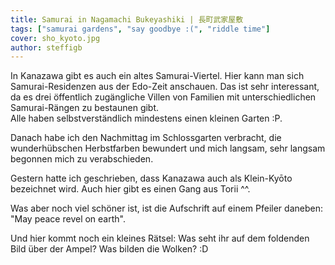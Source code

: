 ```yaml
---
title: Samurai in Naga­ma­chi Bukeyashiki | 長町武家屋敷
tags: ["samurai gardens", "say goodbye :(", "riddle time"]
cover: sho_kyoto.jpg
author: steffigb
---
```


In Kanazawa gibt es auch ein altes Samurai-Viertel. Hier kann man sich Samurai-Residenzen aus der Edo-Zeit anschauen. Das ist sehr interessant, da es drei öffentlich zugängliche Villen von Familien mit unterschiedlichen Samurai-Rängen zu bestaunen gibt.  
Alle haben selbstverständlich mindestens einen kleinen Garten :P.

<re-img src="tree.jpg" title="Samurai tree"></re-img>

Danach habe ich den Nachmittag im Schlossgarten verbracht, die wunderhübschen Herbstfarben bewundert und mich langsam, sehr langsam begonnen mich zu verabschieden.

<re-img src="colours.jpg" title="Castle garden"></re-img>

Gestern hatte ich geschrieben, dass Kanazawa auch als Klein-Kyōto bezeichnet wird. Auch hier gibt es einen Gang aus Torii ^^. 

<re-img src="sho_kyoto.jpg" title="Little kyōto"></re-img>

Was aber noch viel schöner ist, ist die Aufschrift auf einem Pfeiler daneben: "May peace revel on earth".

Und hier kommt noch ein kleines Rätsel: Was seht ihr auf dem foldenden Bild über der Ampel? Was bilden die Wolken? :D

<re-img src="dove.jpg" title="Riddle image"></re-img>




